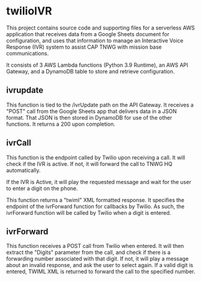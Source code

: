 # twilioIVR

This project contains source code and supporting files for a serverless AWS application that receives data from a Google Sheets document for configuration, and uses that information to manage an Interactive Voice Response (IVR) system to assist CAP TNWG with mission base communications.

It consists of 3 AWS Lambda functions (Python 3.9 Runtime), an AWS API Gateway, and a DynamoDB table to store and retrieve configuration.

## ivrupdate
This function is tied to the /ivrUpdate path on the API Gateway.  It receives a "POST" call from the Google Sheets app that delivers data in a JSON format. That JSON is then stored in DynamoDB for use of the other functions. It returns a 200 upon completion.

## ivrCall
This function is the endpoint called by Twilio upon receiving a call.  It will check if the IVR is active. If not, it will forward the call to TNWG HQ automatically.

If the IVR is Active, it will play the requested message and wait for the user to enter a digit on the phone.  

This function returns a "twiml" XML formatted response. It specifies the endpoint of the ivrForward function for callbacks by Twilio. As such, the ivrForward function will be called by Twilio when a digit is entered.

## ivrForward
This function receives a POST call from Twilio when entered. It will then extract the "Digits" parameter from the call, and check if there is a forwarding number associated with that digit.  If not, it will play a message about an invalid response, and ask the user to select again. If a valid digit is entered, TWIML XML is returned to forward the call to the specified number.

